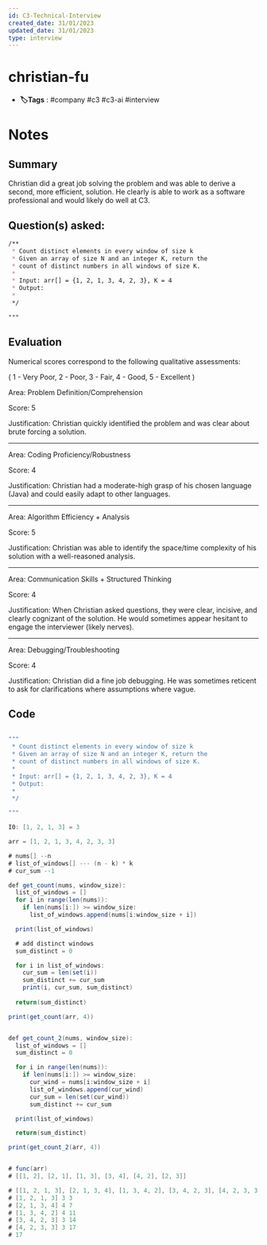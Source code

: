 ```yaml
---
id: C3-Technical-Interview
created_date: 31/01/2023
updated_date: 31/01/2023
type: interview
---
```


# christian-fu

- **🏷️Tags** :  #company #c3 #c3-ai #interview

# Notes



## Summary

Christian did a great job solving the problem and was able to derive a second, more efficient, solution. He clearly is able to work as a software professional and would likely do well at C3. 

## Question(s) asked:

```md
/**
 * Count distinct elements in every window of size k
 * Given an array of size N and an integer K, return the 
 * count of distinct numbers in all windows of size K. 
 * 
 * Input: arr[] = {1, 2, 1, 3, 4, 2, 3}, K = 4
 * Output:  
 * 
 */

"""
```

## Evaluation

Numerical scores correspond to the following qualitative assessments:

( 1 - Very Poor, 2 - Poor, 3 - Fair, 4 - Good, 5 - Excellent )

Area: Problem Definition/Comprehension

Score: 5

Justification: Christian quickly identified the problem and was clear about brute forcing a solution.

---

Area: Coding Proficiency/Robustness

Score: 4

Justification: Christian had a moderate-high grasp of his chosen language (Java) and could easily adapt to other languages.

---

Area: Algorithm Efficiency + Analysis

Score: 5

Justification: Christian was able to identify the space/time complexity of his solution with a well-reasoned analysis.

---

Area: Communication Skills + Structured Thinking

Score: 4

Justification: When Christian asked questions, they were clear, incisive, and clearly cognizant of the solution. He would sometimes appear hesitant to engage the interviewer (likely nerves).

---

Area: Debugging/Troubleshooting

Score: 4

Justification: Christian did a fine job debugging. He was sometimes reticent to ask for clarifications where assumptions where vague.

## Code

```java

"""
 * Count distinct elements in every window of size k
 * Given an array of size N and an integer K, return the 
 * count of distinct numbers in all windows of size K. 
 * 
 * Input: arr[] = {1, 2, 1, 3, 4, 2, 3}, K = 4
 * Output:  
 * 
 */

"""

I0: [1, 2, 1, 3] = 3

arr = [1, 2, 1, 3, 4, 2, 3, 3]

# nums[] --n
# list_of_windows[] --- (n - k) * k
# cur_sum --1

def get_count(nums, window_size):
  list_of_windows = []
  for i in range(len(nums)):
    if len(nums[i:]) >= window_size:
      list_of_windows.append(nums[i:window_size + i])

  print(list_of_windows)

  # add distinct windows
  sum_distinct = 0

  for i in list_of_windows:
    cur_sum = len(set(i))
    sum_distinct += cur_sum
    print(i, cur_sum, sum_distinct)
  
  return(sum_distinct)

print(get_count(arr, 4))


def get_count_2(nums, window_size):
  list_of_windows = []
  sum_distinct = 0

  for i in range(len(nums)):
    if len(nums[i:]) >= window_size:
      cur_wind = nums[i:window_size + i]
      list_of_windows.append(cur_wind)
      cur_sum = len(set(cur_wind))
      sum_distinct += cur_sum

  print(list_of_windows)

  return(sum_distinct)

print(get_count_2(arr, 4))


# func(arr)
# [[1, 2], [2, 1], [1, 3], [3, 4], [4, 2], [2, 3]]

# [[1, 2, 1, 3], [2, 1, 3, 4], [1, 3, 4, 2], [3, 4, 2, 3], [4, 2, 3, 3]]
# [1, 2, 1, 3] 3 3
# [2, 1, 3, 4] 4 7
# [1, 3, 4, 2] 4 11
# [3, 4, 2, 3] 3 14
# [4, 2, 3, 3] 3 17
# 17
```
